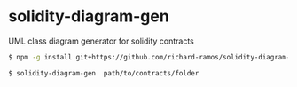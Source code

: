 # solidity-diagram-gen
UML class diagram generator for solidity contracts

```Bash
$ npm -g install git+https://github.com/richard-ramos/solidity-diagram-gen.git

$ solidity-diagram-gen  path/to/contracts/folder
```
